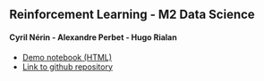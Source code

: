 ## Reinforcement Learning - M2 Data Science 

#### Cyril Nérin - Alexandre Perbet - Hugo Rialan

- [Demo notebook (HTML)](alphazero_connect4.html)
- [Link to github repository](https://github.com/hrialan/m2ds-reinforcement-learning)


